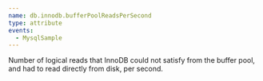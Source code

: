 ```yaml
---
name: db.innodb.bufferPoolReadsPerSecond
type: attribute
events:
  - MysqlSample
---
```


Number of logical reads that InnoDB could not satisfy from the buffer pool, and had to read directly from disk, per second.